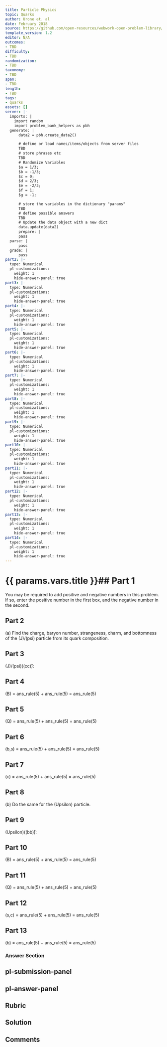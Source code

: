 ```yaml
---
title: Particle Physics
topic: Quarks
author: Urone et. al
date: February 2018
source: https://github.com/open-resources/webwork-open-problem-library/tree/master/Contrib/BrockPhysics/College_Physics_Urone/33.Particle_Physics/33-05.Quarks/NU_U17-33-05-018.pg
template_version: 1.2
editor: N/A
outcomes:
- TBD
difficulty:
- TBD
randomization:
- TBD
taxonomy:
- TBD
span:
- TBD
length:
- TBD
tags:
- quarks
assets: []
server: |-
  imports: |
    import random
    import problem_bank_helpers as pbh
  generate: |
      data2 = pbh.create_data2()

      # define or load names/items/objects from server files
      TBD
      # store phrases etc
      TBD
      # Randomize Variables
      $a = 1/3;
      $b = -1/3;
      $c = 0;
      $d = 2/3;
      $e = -2/3;
      $f = 1;
      $g = -1;

      # store the variables in the dictionary "params"
      TBD
      # define possible answers
      TBD
      # Update the data object with a new dict
      data.update(data2)
      prepare: |
      pass
  parse: |
      pass
  grade: |
      pass
part2: |-
  type: Numerical
  pl-customizations:
    weight: 1
    hide-answer-panel: true
part3: |-
  type: Numerical
  pl-customizations:
    weight: 1
    hide-answer-panel: true
part4: |-
  type: Numerical
  pl-customizations:
    weight: 1
    hide-answer-panel: true
part5: |-
  type: Numerical
  pl-customizations:
    weight: 1
    hide-answer-panel: true
part6: |-
  type: Numerical
  pl-customizations:
    weight: 1
    hide-answer-panel: true
part7: |-
  type: Numerical
  pl-customizations:
    weight: 1
    hide-answer-panel: true
part8: |-
  type: Numerical
  pl-customizations:
    weight: 1
    hide-answer-panel: true
part9: |-
  type: Numerical
  pl-customizations:
    weight: 1
    hide-answer-panel: true
part10: |-
  type: Numerical
  pl-customizations:
    weight: 1
    hide-answer-panel: true
part11: |-
  type: Numerical
  pl-customizations:
    weight: 1
    hide-answer-panel: true
part12: |-
  type: Numerical
  pl-customizations:
    weight: 1
    hide-answer-panel: true
part13: |-
  type: Numerical
  pl-customizations:
    weight: 1
    hide-answer-panel: true
part14: |-
  type: Numerical
  pl-customizations:
    weight: 1
    hide-answer-panel: true
---
```


# {{ params.vars.title }}## Part 1 
You may be required to add positive and negative numbers in this problem. If so, enter the positive number in the first box, and the negative number in the second. 
## Part 2 
(a) Find the charge, baryon number, strangeness, charm, and bottomness of the (J)/(psi) particle from its quark composition. 
## Part 3 
(J)/(psi)((cc)&#772;): 
## Part 4 
(B) = ans_rule(5) + ans_rule(5) = ans_rule(5) 
## Part 5 
(Q) = ans_rule(5) + ans_rule(5) = ans_rule(5) 
## Part 6 
(b,s) = ans_rule(5) + ans_rule(5) = ans_rule(5) 
## Part 7 
(c) = ans_rule(5) + ans_rule(5) = ans_rule(5) 
## Part 8 
(b) Do the same for the (Upsilon) particle. 
## Part 9 
(Upsilon)((bb)&#772;): 
## Part 10 
(B) = ans_rule(5) + ans_rule(5) = ans_rule(5) 
## Part 11 
(Q) = ans_rule(5) + ans_rule(5) = ans_rule(5) 
## Part 12 
(s,c) = ans_rule(5) + ans_rule(5) = ans_rule(5) 
## Part 13 
(b) = ans_rule(5) + ans_rule(5) = ans_rule(5) 


### Answer Section 


## pl-submission-panel 


## pl-answer-panel 


## Rubric 


## Solution 


## Comments 


